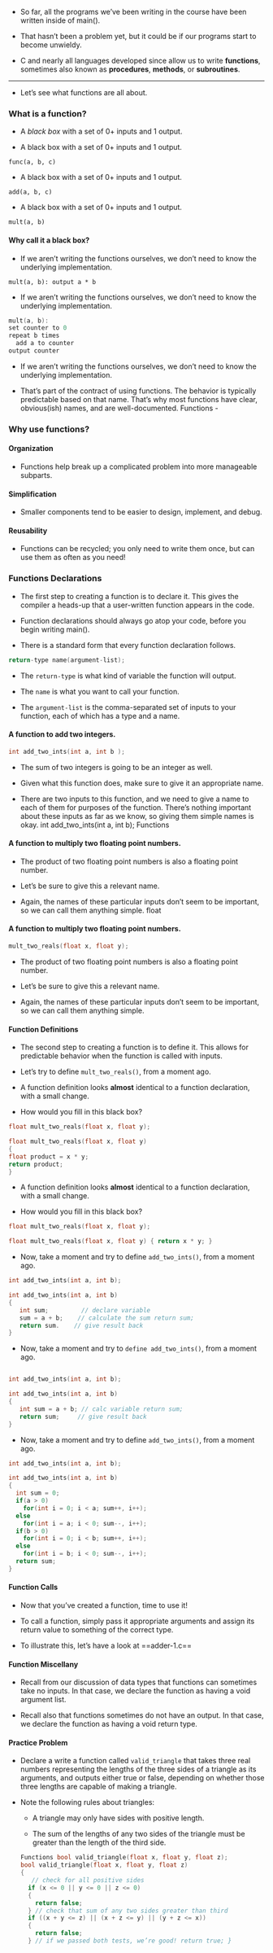  - So far, all the programs we’ve been writing in the course have been written inside of main(). 
 
 - That hasn’t been a problem yet, but it could be if our programs start to become unwieldy. 
 
- C and nearly all languages developed since allow us to write **functions**, sometimes also known as **procedures**, **methods**, or **subroutines**. 
 ****
 - Let’s see what functions are all about. 
 
### What is a function? 
 
 - A *black box* with a set of 0+ inputs and 1 output. 
 

 - A black box with a set of 0+ inputs and 1 output. 
 
 `func(a, b, c)`  
 
 - A black box with a set of 0+ inputs and 1 output. 
 
 `add(a, b, c)` 
 
 - A black box with a set of 0+ inputs and 1 output. 
 
 `mult(a, b)`  
 
#### Why call it a black box? 
 
 - If we aren’t writing the functions ourselves, we don’t need to know the underlying implementation. 
 
 `mult(a, b): output a * b` 
 
 
 - If we aren’t writing the functions ourselves, we don’t need to know the underlying implementation. 
 
 ```c 
 mult(a, b): 
 set counter to 0 
 repeat b times 
   add a to counter 
 output counter
 ```
 
 - If we aren’t writing the functions ourselves, we don’t need to know the underlying implementation. 
 
 - That’s part of the contract of using functions. The behavior is typically predictable based on that name. That’s why most functions have clear, obvious(ish) names, and are well-documented. Functions - 
 
### Why use functions? 
 
#### Organization 
 
   - Functions help break up a complicated problem into more manageable subparts. 
 
#### Simplification 
 
   - Smaller components tend to be easier to design, implement, and debug. 
 
#### Reusability

   - Functions can be recycled; you only need to write them once, but can use them as often as you need! 
   
   
### Functions Declarations
 
- The first step to creating a function is to declare it. This gives the compiler a heads-up that a user-written function appears in the code. 

- Function declarations should always go atop your code, before you begin writing main(). 

- There is a standard form that every function declaration follows.

```c
return-type name(argument-list);
``` 

- The `return-type` is what kind of variable the function will output. 

- The `name` is what you want to call your function. 

- The `argument-list` is the comma-separated set of inputs to your function, each of which has a type and a name. 


#### A function to add two integers. 

```c
int add_two_ints(int a, int b );
```


- The sum of two integers is going to be an integer as well. 

- Given what this function does, make sure to give it an appropriate name. 

- There are two inputs to this function, and we need to give a name to each of them for purposes of the function. There’s nothing important about these inputs as far as we know, so giving them simple names is okay. int add_two_ints(int a, int b); Functions 

#### A function to multiply two floating point numbers. 

- The product of two floating point numbers is also a floating point number. 

- Let’s be sure to give this a relevant name. 

- Again, the names of these particular inputs don’t seem to be important, so we can call them anything simple. float 

#### A function to multiply two floating point numbers.

```c
mult_two_reals(float x, float y); 
```


- The product of two floating point numbers is also a floating point number. 

- Let’s be sure to give this a relevant name. 

- Again, the names of these particular inputs don’t seem to be important, so we can call them anything simple.

#### Function Definitions 

- The second step to creating a function is to define it. This allows for predictable behavior when the function is called with inputs. 

- Let’s try to define `mult_two_reals()`, from a moment ago. 

- A function definition looks **almost** identical to a function declaration, with a small change. 

- How would you fill in this black box? 

```c
float mult_two_reals(float x, float y); 

float mult_two_reals(float x, float y) 
{ 
float product = x * y; 
return product; 
}
```

- A function definition looks **almost** identical to a function declaration, with a small change. 

- How would you fill in this black box? 

```c
float mult_two_reals(float x, float y); 

float mult_two_reals(float x, float y) { return x * y; } 
```

- Now, take a moment and try to define `add_two_ints()`, from a moment ago. 

```c
int add_two_ints(int a, int b); 

int add_two_ints(int a, int b) 
{ 
   int sum;         // declare variable 
   sum = a + b;    // calculate the sum return sum; 
   return sum.    // give result back 
} 
```

- Now, take a moment and try to `define add_two_ints()`, from a moment ago. 
```c

int add_two_ints(int a, int b); 

int add_two_ints(int a, int b) 
{ 
   int sum = a + b; // calc variable return sum; 
   return sum;     // give result back 
} 
```

- Now, take a moment and try to define `add_two_ints()`, from a moment ago. 

```c
int add_two_ints(int a, int b); 

int add_two_ints(int a, int b) 
{ 
  int sum = 0; 
  if(a > 0) 
    for(int i = 0; i < a; sum++, i++); 
  else 
    for(int i = a; i < 0; sum--, i++); 
  if(b > 0) 
    for(int i = 0; i < b; sum++, i++); 
  else 
    for(int i = b; i < 0; sum--, i++); 
  return sum; 
} 
```

#### Function Calls 

- Now that you’ve created a function, time to use it! 

- To call a function, simply pass it appropriate arguments and assign its return value to something of the correct type. 

- To illustrate this, let’s have a look at ==adder-1.c==

#### Function Miscellany 

- Recall from our discussion of data types that functions can sometimes take no inputs. In that case, we declare the function as having a void argument list. 

- Recall also that functions sometimes do not have an output. In that case, we declare the function as having a void return type. 

#### Practice Problem 

- Declare a write a function called `valid_triangle` that takes three real numbers representing the lengths of the three sides of a triangle as its arguments, and outputs either true or false, depending on whether those three lengths are capable of making a triangle. 

- Note the following rules about triangles: 
  - A triangle may only have sides with positive length. 
  
  - The sum of the lengths of any two sides of the triangle must be greater than the length of the third side. 
  
  ```c
  Functions bool valid_triangle(float x, float y, float z); 
  bool valid_triangle(float x, float y, float z) 
  { 
     // check for all positive sides 
    if (x <= 0 || y <= 0 || z <= 0) 
    { 
      return false; 
    } // check that sum of any two sides greater than third 
    if ((x + y <= z) || (x + z <= y) || (y + z <= x)) 
    { 
      return false; 
    } // if we passed both tests, we’re good! return true; }
  ```